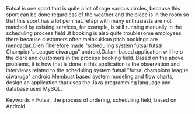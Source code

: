 Futsal is one sport that is quite a lot of rage various circles, because this sport can be done regardless of the weather and the place is in the room so that this sport has a lot peminat.Tetapi with many enthusiasts are not matched by existing services, for example, is still running manually in the scheduling process field .it booking is also quite troublesome employees there because customers often melakukkan pitch bookings are mendadak.Oleh Therefore made "scheduling system futsal futsal Champion's League ciwaruga" android.Dalam-based application will help the clerk and customers in the process booking field.
Based on the above problems, it is how that is done in this application is the observation and interviews related to the scheduling system futsal "futsal champions league ciwaruga" android.Membuat based system modeling and flow charts, design an application that uses the Java programming language and database used MySQL.

Keywords = Futsal, the process of ordering, scheduling field, based on Android	
